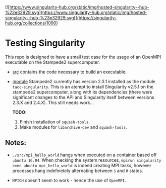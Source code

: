 [![https://www.singularity-hub.org/static/img/hosted-singularity--hub-%23e32929.svg](https://www.singularity-hub.org/static/img/hosted-singularity--hub-%23e32929.svg)](https://singularity-hub.org/collections/1090)

# Testing Singularity

This repo is designed to have a small test case for the usage of an OpenMPI
executable on the Stampede2 supercomputer.

* [src](src/) contains the code necessary to build an executable.

* [module](module/) Stampede2 currently has version 2.3.1 installed as the
  module `tacc-singularity`. This is an atempt to install Singularity v2.5.1
  on the stampede2 supercomputer, along with its dependencies (there were
  significant changes to the API and Singularity itself between versions 2.3.X
  and 2.4.X). This still needs work...

  **TODO**:
  1. Finish installation of `squash-tools`.
  2. Make modules for `libarchive-dev` and `squash-tools`.

## Notes:
* `./src/mpi_hello_world` hangs when executed on a container based off `ubuntu
  16.04`. When checking the system resources, `mpirun singularity exec ubuntu
  mpi_hello_world` is indeed creating MPI tasks, however processes hang
  indefinetely alternating between `S` and `R` states.

* `MPICH` doesn't seem to work - hence the use of `OpenMPI`.
